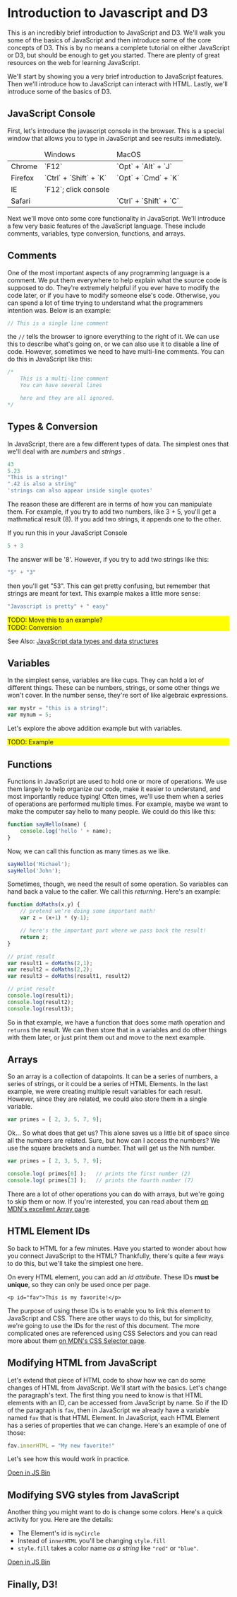 Introduction to Javascript and D3
=================================

This is an incredibly brief introduction to JavaScript and D3. We'll walk you some of the basics of JavaScript and then introduce some of the core concepts of D3. This is by no means a complete tutorial on either JavaScript or D3, but should be enough to get you started. There are plenty of great resources on the web for learning JavaScript. 

We'll start by showing you a very brief introduction to JavaScript features. Then we'll introduce how to JavaScript can interact with HTML. Lastly, we'll introduce some of the basics of D3. 


JavaScript Console
------------------

First, let's introduce the javascript console in the browser. This is a special window that allows you to type in JavaScript and see results immediately. 

<table class="table">
	<thead>
		<tr>
			<td></td>
			<td>Windows</td>
			<td>MacOS</td>
		</tr>
	</thead>
	<tbody>
		<tr>
			<td>Chrome</td>
			<td>`F12`</td>
			<td>`Opt` + `Alt` + `J`</td>
		</tr>
		<tr>
			<td>Firefox</td>
			<td>`Ctrl` + `Shift` + `K`</td>
			<td>`Opt` + `Cmd` + `K`</td>
		</tr>
		<tr>
			<td>IE</td>
			<td>`F12`; click console</td>
			<td></td>
		</tr>
		<tr>
			<td>Safari</td>
			<td></td>
			<td>`Ctrl` + `Shift` + `C`</td>
		</tr>
	</tbody>
</table>



Next we'll move onto some core functionality in JavaScript. We'll introduce a few very basic features of the JavaScript language. These include comments, variables, type conversion, functions, and arrays.

Comments
--------

One of the most important aspects of any programming language is a comment. We put them everywhere to help explain what the source code is supposed to do. They're extremely helpful if you ever have to modify the code later, or if you have to modify someone else's code. Otherwise, you can spend a lot of time trying to understand what the programmers intention was. Below is an example:

```javascript
// This is a single line comment
```

the `//` tells the browser to ignore everything to the right of it. We can use this to describe what's going on, or we can also use it to disable a line of code. However, sometimes we need to have multi-line comments. You can do this in JavaScript like this:

```javascript
/*
	This is a multi-line comment
	You can have several lines

	here and they are all ignored.
*/
```

Types & Conversion
------------------

In JavaScript, there are a few different types of data. The simplest ones that we'll deal with are _numbers_ and _strings_ . 

```javascript
43
5.23 
"This is a string!"
".42 is also a string"
'strings can also appear inside single quotes'
```

The reason these are different are in terms of how you can manipulate them. For example, if you try to add two numbers, like 3 + 5, you'll get a mathmatical result (8). If you add two strings, it appends one to the other.

If you run this in your JavaScript Console
```javascript
5 + 3
```
The answer will be '8'. However, if you try to add two strings like this:
```javascript
"5" + "3"
```
then you'll get "53". This can get pretty confusing, but remember that strings are meant for text. This example makes a little more sense:

```javascript
"Javascript is pretty" + " easy"
```

<div style="background: yellow">TODO: Move this to an example?</div>
<div style="background: yellow">TODO: Conversion</div>


See Also: [JavaScript data types and data structures](https://developer.mozilla.org/en-US/docs/Web/JavaScript/Data_structures)


Variables
---------

In the simplest sense, variables are like cups. They can hold a lot of different things. These can be numbers, strings, or some other things we won't cover. In the number sense, they're sort of like algebraic expressions. 

```javascript
var mystr = "this is a string!";
var mynum = 5;
```

Let's explore the above addition example but with variables. 
<div style="background: yellow">TODO: Example</div>


Functions
---------

Functions in JavaScript are used to hold one or more of operations. We use them largely to help organize our code, make it easier to understand, and most importantly reduce typing! Often times, we'll use them when a series of operations are performed multiple times. For example, maybe we want to make the computer say hello to many people. We could do this like this:

```javascript
function sayHello(name) {
	console.log('hello ' + name);
}
```

Now, we can call this function as many times as we like.

```javascript
sayHello('Michael');
sayHello('John');
```

Sometimes, though, we need the result of some operation. So variables can hand back a value to the caller. We call this _returning_. Here's an example:

```javascript
function doMaths(x,y) {
	// pretend we're doing some important math!
	var z = (x+1) * (y-1);

	// here's the important part where we pass back the result!
	return z;
}

// print result
var result1 = doMaths(2,1);
var result2 = doMaths(2,2);
var result3 = doMaths(result1, result2)

// print result
console.log(result1);
console.log(result2);
console.log(result3);
```

So in that example, we have a function that does some math operation and `return`s the result. We can then store that in a variables and do other things with them later, or just print them out and move to the next example.


Arrays
------

So an array is a collection of datapoints. It can be a series of numbers, a series of strings, or it could be a series of HTML Elements. In the last example, we were creating multiple result variables for each result. However, since they are related, we could also store them in a single variable.

```javascript
var primes = [ 2, 3, 5, 7, 9];
```

Ok... So what does that get us? This alone saves us a little bit of space since all the numbers are related. Sure,  but how can I access the numbers? We use the square brackets and a number. That will get us the Nth number. 

```javascript
var primes = [ 2, 3, 5, 7, 9];

console.log( primes[0] );	// prints the first number (2)
console.log( primes[3] );	// prints the fourth number (7)
```

There are a lot of other operations you can do with arrays, but we're going to skip them or now. If you're interested, you can read about them [on MDN's excellent Array page](https://developer.mozilla.org/en-US/docs/Web/JavaScript/Reference/Global_Objects/Array).

HTML Element IDs
----------------

So back to HTML for a few minutes.  Have you started to wonder about how you connect JavaScript to the HTML? Thankfully, there's quite a few ways to do this, but we'll take the simplest one here. 

On every HTML element, you can add an _id attribute_. These IDs **must be unique**, so they can only be used once per page. 

```markup
<p id="fav">This is my favorite!</p>
```

The purpose of using these IDs is to enable you to link this element to JavaScript and CSS. There are other ways to do this, but for simplicity, we're going to use the IDs for the rest of this document. The more complicated ones are referenced using CSS Selectors and you can read more about them [on MDN's CSS Selector page](https://developer.mozilla.org/en-US/docs/Web/Guide/CSS/Getting_started/Selectors). 


Modifying HTML from JavaScript
------------------------------

Let's extend that piece of HTML code to show how we can do some changes of HTML from JavaScript. We'll start with the basics. Let's change the paragraph's text. The first thing you need to know is that HTML elements with an ID, can be accessed from JavaScript by name. So if the ID of the paragraph is `fav`, then in JavaScript we already have a variable named `fav` that is that HTML Element. In JavaScript, each HTML Element has a series of properties that we can change. Here's an example of one of those:

```javascript
fav.innerHTML = "My new favorite!"
```

Let's see how this would work in practice.

<a class="btn btn-default jsbin-button" href="http://jsbin.com/pohoxi/2/edit?html,js,output">Open in JS Bin</a>


Modifying SVG styles from JavaScript
------------------------------------

Another thing you might want to do is change some colors. Here's a quick activity for you. Here are the details:

* The Element's id is `myCircle`
* Instead of `innerHTML` you'll be changing `style.fill`
* `style.fill` takes a color name _as a string_ like `"red"` or `"blue"`.

<a class="btn btn-default jsbin-button" href="http://jsbin.com/gaguca/3/edit?html,js,output">Open in JS Bin</a>



Finally, D3!
------------

